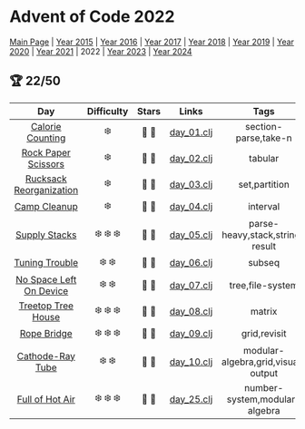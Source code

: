 # Advent of Code 2022

[Main Page](https://adventofcode.com/2022) | [Year 2015](/src/aoclj/year_2015/) | [Year 2016](/src/aoclj/year_2016/) | [Year 2017](/src/aoclj/year_2017/) | [Year 2018](/src/aoclj/year_2018/) | [Year 2019](/src/aoclj/year_2019/) | [Year 2020](/src/aoclj/year_2020/) | [Year 2021](/src/aoclj/year_2021/) | 2022 | [Year 2023](/src/aoclj/year_2023/) | [Year 2024](/src/aoclj/year_2024/)

## :trophy: 22/50

| Day | Difficulty | Stars | Links | Tags |
|:---: | :---: | :---: | :---: | :----: |
[Calorie Counting](http://www.adventofcode.com/2022/day/1)|:snowflake:|:star2: :star2:|[day_01.clj](/src/aoclj/year_2022/day_01.clj)|section-parse,take-n
[Rock Paper Scissors](http://www.adventofcode.com/2022/day/2)|:snowflake:|:star2: :star2:|[day_02.clj](/src/aoclj/year_2022/day_02.clj)|tabular
[Rucksack Reorganization](http://www.adventofcode.com/2022/day/3)|:snowflake:|:star2: :star2:|[day_03.clj](/src/aoclj/year_2022/day_03.clj)|set,partition
[Camp Cleanup](http://www.adventofcode.com/2022/day/4)|:snowflake:|:star2: :star2:|[day_04.clj](/src/aoclj/year_2022/day_04.clj)|interval
[Supply Stacks](http://www.adventofcode.com/2022/day/5)|:snowflake: :snowflake: :snowflake:|:star2: :star2:|[day_05.clj](/src/aoclj/year_2022/day_05.clj)|parse-heavy,stack,string-result
[Tuning Trouble](http://www.adventofcode.com/2022/day/6)|:snowflake: :snowflake:|:star2: :star2:|[day_06.clj](/src/aoclj/year_2022/day_06.clj)|subseq
[No Space Left On Device](http://www.adventofcode.com/2022/day/7)|:snowflake: :snowflake:|:star2: :star2:|[day_07.clj](/src/aoclj/year_2022/day_07.clj)|tree,file-system
[Treetop Tree House](http://www.adventofcode.com/2022/day/8)|:snowflake: :snowflake: :snowflake:|:star2: :star2:|[day_08.clj](/src/aoclj/year_2022/day_08.clj)|matrix
[Rope Bridge](http://www.adventofcode.com/2022/day/9)|:snowflake: :snowflake: :snowflake:|:star2: :star2:|[day_09.clj](/src/aoclj/year_2022/day_09.clj)|grid,revisit
[Cathode-Ray Tube](http://www.adventofcode.com/2022/day/10)|:snowflake: :snowflake:|:star2: :star2:|[day_10.clj](/src/aoclj/year_2022/day_10.clj)|modular-algebra,grid,visual-output
[Full of Hot Air](http://www.adventofcode.com/2022/day/25)|:snowflake: :snowflake: :snowflake:|:star2: :star2:|[day_25.clj](/src/aoclj/year_2022/day_25.clj)|number-system,modular-algebra
